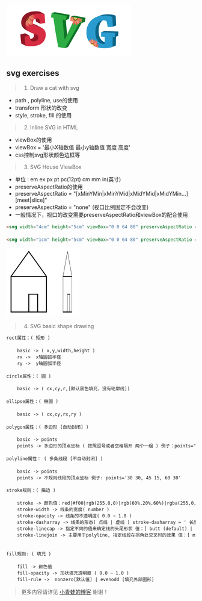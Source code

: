 ![svg](/images/svg.png)

## svg exercises

> 1. Draw a cat with svg

* path , polyline, use的使用
* transform 形状的改变
* style, stroke, fill 的使用


> 2. Inline SVG in HTML

* viewBox的使用 
* viewBox = '最小X轴数值 最小y轴数值 宽度 高度'
* css控制svg形状颜色边框等

> 3. SVG House ViewBox

* 单位 : em ex px pt pc(12pt) cm mm in(英寸)
* preserveAspectRatio的使用
* preserveAspectRatio = "[xMinYMin|xMinYMid|xMidYMid|xMidYMin...] [meet|slice]"
* preserveAspectRatio = "none" (视口比例固定不会改变)
* 一般情况下，视口的改变需要preserveAspectRatio和viewBox的配合使用

```html
<svg width="4cm" height="5cm" viewBox="0 0 64 80" preserveAspectRatio = "none">//...</svg>

<svg width="1cm" height="5cm" viewBox="0 0 64 80" preserveAspectRatio = "none">//...</svg>
```
![svg](/images/preserveAspectRatio.png)


> 4. SVG basic shape drawing

```html
rect属性：( 矩形 )

	basic -> ( x,y,width,height )
	rx ->  x轴圆弧半径
	ry ->  y轴圆弧半径

circle属性：( 圆 )

	basic -> ( cx,cy,r,[默认黑色填充，没有轮廓线])

ellipse属性：( 椭圆 )

	basic -> ( cx,cy,rx,ry )

polygon属性：( 多边形 [自动封闭] )

	basic -> points
	points -> 多边形的顶点坐标 ( 按照逗号或者空格隔开 两个一组 ) 例子：points=" 15,10 55,10 45,20 5,20 "

polyline属性： ( 多条线段 [不自动封闭] )

	basic -> points
	points -> 不规则线段的顶点坐标 例子: points='30 30, 45 15, 60 30'
		
stroke规则：( 描边 )

	stroke -> 颜色值：red|#f00|rgb(255,0,0)|rgb(60%,20%,60%)|rgba(255,0,0,1)|transparent
	stroke-width -> 线条的宽度( number )
	stroke-opacity -> 线条的不透明度( 0.0 ~ 1.0 )
	stroke-dasharray -> 线条的形态( 点线 | 虚线 ) stroke-dasharray = ' 长度 , 间隙 ' style='stroke-dasharray = 长度,间隙' ( 偶数个数字，如果是奇数个会重复执行一遍 )
	stroke-linecap -> 指定不同的值来确定线的头尾形状 值：[ butt (default) | round | square ] 默认butt精确与起止位置对其, round和square在起止位置都超过了真实位置	
	stroke-linejoin -> 主要用于polyline, 指定线段在拐角处交叉时的效果 值：[ miter (尖的) | round(圆的) | bevel(平的) ]


fill规则: ( 填充 )

	fill -> 颜色值
	fill-opacity -> 形状填充透明度 ( 0.0 ~ 1.0 )
	fill-rule ->  nonzero[默认值] | evenodd [填充外部图形] 
```

> 更多内容请详见 [小青蛙的博客](http://blog.sina.com.cn/riversfrog "小青蛙的博客") 谢谢！
